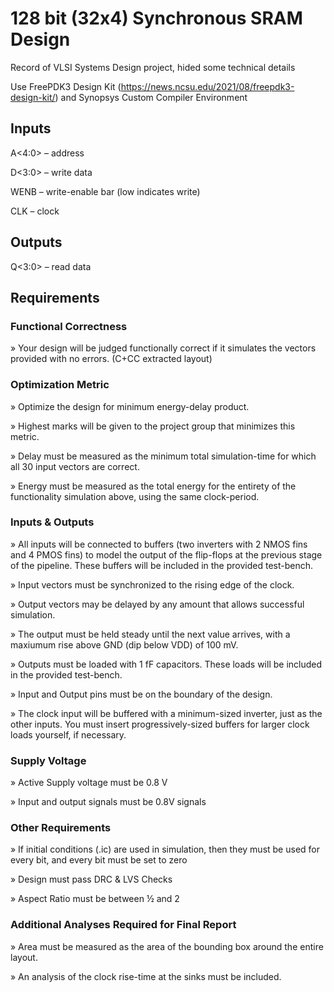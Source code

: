 # 128 bit (32x4) Synchronous SRAM Design
Record of VLSI Systems Design project, hided some technical details

Use FreePDK3 Design Kit (https://news.ncsu.edu/2021/08/freepdk3-design-kit/) and Synopsys Custom Compiler Environment

## Inputs
A<4:0> – address

D<3:0> – write data

WENB – write-enable bar (low indicates write)

CLK – clock
## Outputs
Q<3:0> – read data
## Requirements
### Functional Correctness 
» Your design will be judged functionally correct if it simulates the 
vectors provided with no errors. (C+CC extracted layout)
### Optimization Metric 
» Optimize the design for minimum energy-delay product.

» Highest marks will be given to the project group that minimizes 
this metric. 

» Delay must be measured as the minimum total simulation-time 
for which all 30 input vectors are correct. 

» Energy must be measured as the total energy for the entirety of 
the functionality simulation above, using the same clock-period.
### Inputs & Outputs
» All inputs will be connected to buffers (two inverters with 2 NMOS fins and 4 PMOS fins) to model the output of the flip-flops at the previous stage of the pipeline. These buffers will be included in the provided test-bench.

» Input vectors must be synchronized to the rising edge of the clock. 

» Output vectors may be delayed by any amount that allows successful simulation.

» The output must be held steady until the next value arrives, with a maxiumum rise above GND (dip below VDD) of 100 mV.

» Outputs must be loaded with 1 fF capacitors. These loads will be included in the provided test-bench.

» Input and Output pins must be on the boundary of the design. 

» The clock input will be buffered with a minimum-sized inverter, just as the other inputs. You must insert progressively-sized buffers for larger clock loads yourself, if necessary.
### Supply Voltage 
» Active Supply voltage must be 0.8 V 

» Input and output signals must be 0.8V signals 

### Other Requirements
» If initial conditions (.ic) are used in simulation, then they must be 
used for every bit, and every bit must be set to zero

» Design must pass DRC & LVS Checks

» Aspect Ratio must be between ½ and 2

### Additional Analyses Required for Final Report 

» Area must be measured as the area of the bounding box around 
the entire layout.

» An analysis of the clock rise-time at the sinks must be included.
